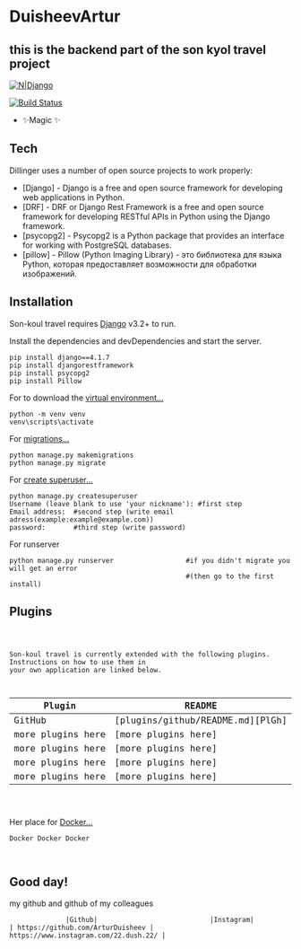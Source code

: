 <h1 class="code-line" data-line-start=0 data-line-end=1 ><a id="DuisheevArtur_0"></a>DuisheevArtur</h1>
<h2 class="code-line" data-line-start=1 data-line-end=2 ><a id="this_is_the_backend_part_of_the_son_kyol_travel_project_1"></a>this is the backend part of the son kyol travel project</h2>
<p class="has-line-data" data-line-start="3" data-line-end="4"><a href="https://www.djangoproject.com/"><img src="https://static.djangoproject.com/img/logos/django-logo-negative.1d528e2cb5fb.png" alt="N|Django"></a></p>
<p class="has-line-data" data-line-start="5" data-line-end="6"><a href="https://travis-ci.org/joemccann/dillinger"><img src="https://travis-ci.org/joemccann/dillinger.svg?branch=master" alt="Build Status"></a></p>
<ul>
<li class="has-line-data" data-line-start="8" data-line-end="9">✨Magic ✨</li>
</ul>
<h2 class="code-line" data-line-start=11 data-line-end=12 ><a id="Tech_11"></a>Tech</h2>
<p class="has-line-data" data-line-start="13" data-line-end="14">Dillinger uses a number of open source projects to work properly:</p>
<ul>
<li class="has-line-data" data-line-start="15" data-line-end="16">[Django] - Django is a free and open source framework for developing web applications in Python.</li>
<li class="has-line-data" data-line-start="16" data-line-end="17">[DRF] - DRF or Django Rest Framework is a free and open source framework for developing RESTful APIs in Python using the Django framework.</li>
<li class="has-line-data" data-line-start="17" data-line-end="18">[psycopg2] - Psycopg2 is a Python package that provides an interface for working with PostgreSQL databases.</li>
<li class="has-line-data" data-line-start="18" data-line-end="19">[pillow] - Pillow (Python Imaging Library) - это библиотека для языка Python, которая предоставляет возможности для обработки изображений.</li>
</ul>
<h2 class="code-line" data-line-start=21 data-line-end=22 ><a id="Installation_21"></a>Installation</h2>
<p class="has-line-data" data-line-start="23" data-line-end="24">Son-koul travel requires <a href="https://docs.djangoproject.com/en/4.1/">Django</a> v3.2+ to run.</p>
<p class="has-line-data" data-line-start="25" data-line-end="26">Install the dependencies and devDependencies and start the server.</p>
<pre><code class="has-line-data" data-line-start="28" data-line-end="33" class="language-sh">pip install django==<span class="hljs-number">4.1</span>.<span class="hljs-number">7</span>
pip install djangorestframework
pip install psycopg2
pip install Pillow
</code></pre>
<p class="has-line-data" data-line-start="34" data-line-end="35">For to download the <a href="https://docs.python.org/3/library/venv.html">virtual environment…</a></p>
<pre><code class="has-line-data" data-line-start="37" data-line-end="40" class="language-sh">python -m venv venv
venv\scripts\activate
</code></pre>
<p class="has-line-data" data-line-start="41" data-line-end="42">For <a href="https://docs.djangoproject.com/en/4.1/topics/migrations/#:~:text=Migrations%20are%20Python%20files%20containing,them%20out%20into%20a%20file">migrations…</a></p>
<pre><code class="has-line-data" data-line-start="44" data-line-end="47" class="language-sh">python manage.py makemigrations 
python manage.py migrate
</code></pre>
<p class="has-line-data" data-line-start="48" data-line-end="49">For <a href="https://www.geeksforgeeks.org/how-to-create-superuser-in-django/">create superuser…</a></p>
<pre><code class="has-line-data" data-line-start="51" data-line-end="56" class="language-sh">python manage.py createsuperuser
Username (leave blank to use <span class="hljs-string">'your nickname'</span>): <span class="hljs-comment">#first step</span>
Email address:  <span class="hljs-comment">#second step (write email adress(example:example@example.com))</span>
password:       <span class="hljs-comment">#third step (write password)</span>
</code></pre>
<p class="has-line-data" data-line-start="57" data-line-end="58">For runserver</p>
<pre><code class="has-line-data" data-line-start="60" data-line-end="63" class="language-sh">python manage.py runserver                  <span class="hljs-comment">#if you didn't migrate you will get an error</span>
                                            <span class="hljs-comment">#(then go to the first install)</span>
</code></pre>
<h2 class="code-line" data-line-start=63 data-line-end=64 ><a id="Plugins_63"></a>Plugins</h2>
<pre><code class="has-line-data" data-line-start="65" data-line-end="78" class="language-sh">

Son-koul travel is currently extended with the following plugins.
Instructions on how to use them <span class="hljs-keyword">in</span> your own application are linked below.

| Plugin | README |
| ------ | ------ |
| GitHub | [plugins/github/README.md][PlGh] |
| more plugins here| [more plugins here] |
| more plugins here| [more plugins here] |
| more plugins here| [more plugins here] |
| more plugins here| [more plugins here] |
</code></pre>
<p class="has-line-data" data-line-start="82" data-line-end="83">Her place for <a href="https://docs.docker.com/">Docker…</a></p>
<pre><code class="has-line-data" data-line-start="85" data-line-end="90" class="language-sh">Docker Docker Docker



</code></pre>
<h2 class="code-line" data-line-start=91 data-line-end=92 ><a id="Good_day_91"></a>Good day!</h2>
<p class="has-line-data" data-line-start="92" data-line-end="93">my github and github of my colleagues</p>
<pre><code class="has-line-data" data-line-start="94" data-line-end="98" class="language-sh">              |Github|                            |Instagram|
| https://github.com/ArturDuisheev | https://www.instagram.com/<span class="hljs-number">22</span>.dush.<span class="hljs-number">22</span>/ |

</code></pre>
